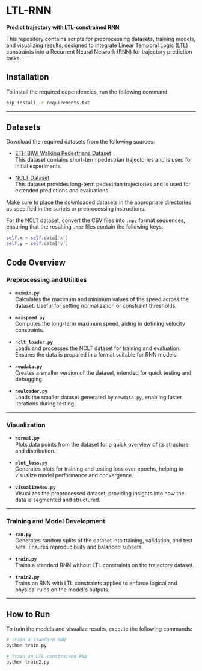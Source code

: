 # LTL-RNN  
**Predict trajectory with LTL-constrained RNN**

This repository contains scripts for preprocessing datasets, training models, and visualizing results, designed to integrate Linear Temporal Logic (LTL) constraints into a Recurrent Neural Network (RNN) for trajectory prediction tasks.


## **Installation**

To install the required dependencies, run the following command:

```bash
pip install -r requirements.txt
```
---


## **Datasets**

Download the required datasets from the following sources:

- [ETH BIWI Walking Pedestrians Dataset](https://icu.ee.ethz.ch/research/datsets.html)  
  This dataset contains short-term pedestrian trajectories and is used for initial experiments.

- [NCLT Dataset](https://robots.engin.umich.edu/nclt/)  
  This dataset provides long-term pedestrian trajectories and is used for extended predictions and evaluations.

Make sure to place the downloaded datasets in the appropriate directories as specified in the scripts or preprocessing instructions.


For the NCLT dataset, convert the CSV files into `.npz` format sequences, ensuring that the resulting `.npz` files contain the following keys:  
```python
self.x = self.data['x']
self.y = self.data['y']
```
## **Code Overview**

### **Preprocessing and Utilities**
- **`maxmin.py`**  
  Calculates the maximum and minimum values of the speed across the dataset. Useful for setting normalization or constraint thresholds.

- **`maxspeed.py`**  
  Computes the long-term maximum speed, aiding in defining velocity constraints.

- **`nclt_loader.py`**  
  Loads and processes the NCLT dataset for training and evaluation. Ensures the data is prepared in a format suitable for RNN models.

- **`newdata.py`**  
  Creates a smaller version of the dataset, intended for quick testing and debugging.

- **`newloader.py`**  
  Loads the smaller dataset generated by `newdata.py`, enabling faster iterations during testing.

---

### **Visualization**
- **`normal.py`**  
  Plots data points from the dataset for a quick overview of its structure and distribution.

- **`plot_loss.py`**  
  Generates plots for training and testing loss over epochs, helping to visualize model performance and convergence.

- **`visualizeNew.py`**  
  Visualizes the preprocessed dataset, providing insights into how the data is segmented and structured.

---

### **Training and Model Development**
- **`ran.py`**  
  Generates random splits of the dataset into training, validation, and test sets. Ensures reproducibility and balanced subsets.

- **`train.py`**  
  Trains a standard RNN without LTL constraints on the trajectory dataset.

- **`train2.py`**  
  Trains an RNN with LTL constraints applied to enforce logical and physical rules on the model's outputs.

---

## **How to Run**
To train the models and visualize results, execute the following commands:

```bash
# Train a standard RNN
python train.py

# Train an LTL-constrained RNN
python train2.py
